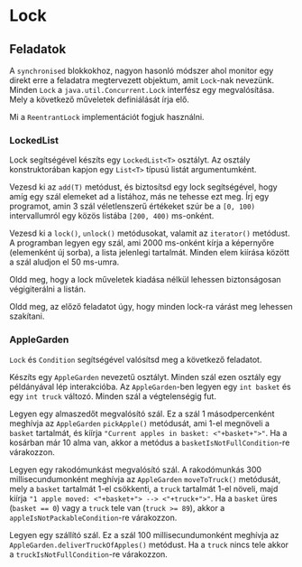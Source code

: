 # Lock


## Feladatok

A `synchronised` blokkokhoz, nagyon hasonló módszer ahol monitor egy direkt erre a feladatra megtervezett objektum, amit
`Lock`-nak nevezünk. Minden `Lock` a `java.util.Concurrent.Lock` interfész egy megvalósítása. Mely a következő
műveletek definiálását írja elő.

Mi a `ReentrantLock` implementációt fogjuk használni.

### LockedList

Lock segítségével készíts egy `LockedList<T>` osztályt. Az osztály konstruktorában kapjon egy `List<T>` típusú listát
argumentumként.

Vezesd ki az `add(T)` metódust, és biztosítsd egy lock segítségével, hogy amíg egy szál elemeket ad a listához, más ne
tehesse ezt meg. Írj egy programot, amin 3 szál véletlenszerű értékeket szúr be a `[0, 100)` intervallumról egy közös
listába `[200, 400)` ms-onként.

Vezesd ki a `lock()`, `unlock()` metódusokat, valamit az `iterator()` metódust. A programban legyen egy szál, ami 2000
ms-onként kírja a képernyőre (elemenként új sorba), a lista jelenlegi tartalmát. Minden elem kiírása között a szál
aludjon el 50 ms-umra.

Oldd meg, hogy a lock műveletek kiadása nélkül lehessen biztonságosan végigiterálni a listán.

Oldd meg, az előző feladatot úgy, hogy minden lock-ra várást meg lehessen szakítani.

### AppleGarden

`Lock` és `Condition` segítségével valósítsd meg a következő feladatot.

Készíts egy `AppleGarden` nevezetű osztályt. Minden szál ezen osztály egy példányával lép interakcióba. Az
`AppleGarden`-ben legyen egy `int basket` és egy `int truck` változó. Minden szál a végtelenségig fut.

Legyen egy almaszedőt megvalósító szál. Ez a szál 1 másodpercenként meghívja az `AppleGarden` `pickApple()` metódusát,
ami  1-el megnöveli a `basket` tartalmát, és kíírja `"Current apples in basket: <"+basket+">"`. Ha a kosárban már 10
alma van, akkor a metódus a `basketIsNotFullCondition`-re várakozzon.  

Legyen egy rakodómunkást megvalósító szál. A rakodómunkás 300 millisecundumonként meghívja az `AppleGarden`
`moveToTruck()` metódusát, mely a `basket` tartalmát 1-el csökkenti, a `truck` tartalmát 1-el növeli, majd kiírja 
`"1 apple moved: <"+basket+"> --> <"+truck+">"`. Ha a `basket` üres (`basket == 0`) vagy a `truck` tele van
(`truck >= 89`), akkor a `appleIsNotPackableCondition`-re várakozzon.

Legyen egy szállító szál. Ez a szál 100 millisecundumonként meghívja az `AppleGarden.deliverTruckOfApples()` metódust. 
Ha a `truck` nincs tele akkor a `truckIsNotFullCondition`-re várakozzon.